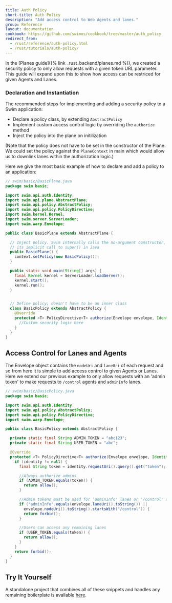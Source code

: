```yaml
---
title: Auth Policy
short-title: Auth Policy
description: "Add access control to Web Agents and lanes."
group: Reference
layout: documentation
cookbook: https://github.com/swimos/cookbook/tree/master/auth_policy
redirect_from:
  - /rust/reference/auth-policy.html
  - /rust/tutorials/auth-policy/
---
```


In the [Planes guide]({% link _rust_backend/planes.md %}), we created a security policy to only allow requests with a given token URL parameter. This guide will expand upon this to show how access can be restriced for given Agents and Lanes.

### Declaration and Instantiation

The recommended steps for implementing and adding a security policy to a Swim application:

- Declare a policy class, by extending `AbstractPolicy`
- Implement custom access control logic by overriding the `authorize` method
- Inject the policy into the plane on initilization

(Note that the policy does not have to be set in the constructor of the Plane. We could set the policy against the `PlaneContext` in main which would allow us to downlink lanes within the authorization logic.)

Here we give the most basic example of how to declare and add a policy to an application:

```java
// swim/basic/BasicPlane.java
package swim.basic;

import swim.api.auth.Identity;
import swim.api.plane.AbstractPlane;
import swim.api.policy.AbstractPolicy;
import swim.api.policy.PolicyDirective;
import swim.kernel.Kernel;
import swim.server.ServerLoader;
import swim.warp.Envelope;

public class BasicPlane extends AbstractPlane {

  // Inject policy. Swim internally calls the no-argument constructor, which retains
  // its implicit call to super() in Java
  public BasicPlane() {
    context.setPolicy(new BasicPolicy());
  }

  public static void main(String[] args) {
    final Kernel kernel = ServerLoader.loadServer();
    kernel.start();
    kernel.run();
  }


  // Define policy; doesn't have to be an inner class
  class BasicPolicy extends AbstractPolicy {
    @Override
    protected <T> PolicyDirective<T> authorize(Envelope envelope, Identity identity) {
      //Custom security logic here
    }
  }
}
```

## Access Control for Lanes and Agents

The Envelope object contains the `nodeUri` and `laneUri` of each request and so from here it is simple to add access control to given Agents or Lanes. Here we extend our previous example to only allow requests with an 'admin token' to make requests to `/control` agents and `adminInfo` lanes.

```java
// swim/basic/BasicPolicy.java
package swim.basic;

import swim.api.auth.Identity;
import swim.api.policy.AbstractPolicy;
import swim.api.policy.PolicyDirective;
import swim.warp.Envelope;

public class BasicPolicy extends AbstractPolicy {

  private static final String ADMIN_TOKEN = "abc123";
  private static final String USER_TOKEN = "abc";

  @Override
  protected <T> PolicyDirective<T> authorize(Envelope envelope, Identity identity) {
    if (identity != null) {
      final String token = identity.requestUri().query().get("token");

      //Always authorize admins
      if (ADMIN_TOKEN.equals(token)) {
        return allow();
      }

      //Admin tokens must be used for 'adminInfo' lanes or '/control' agents
      if ("adminInfo".equals(envelope.laneUri().toString()) ||
        envelope.nodeUri().toString().startsWith("/control")) {
        return forbid();
      }

      //Users can access any remaining lanes
      if (USER_TOKEN.equals(token)) {
        return allow();
      }
    }
    return forbid();
  }
}
```

## Try It Yourself

A standalone project that combines all of these snippets and handles any remaining boilerplate is available [here](https://github.com/swimos/cookbook/tree/master/auth_policy).
